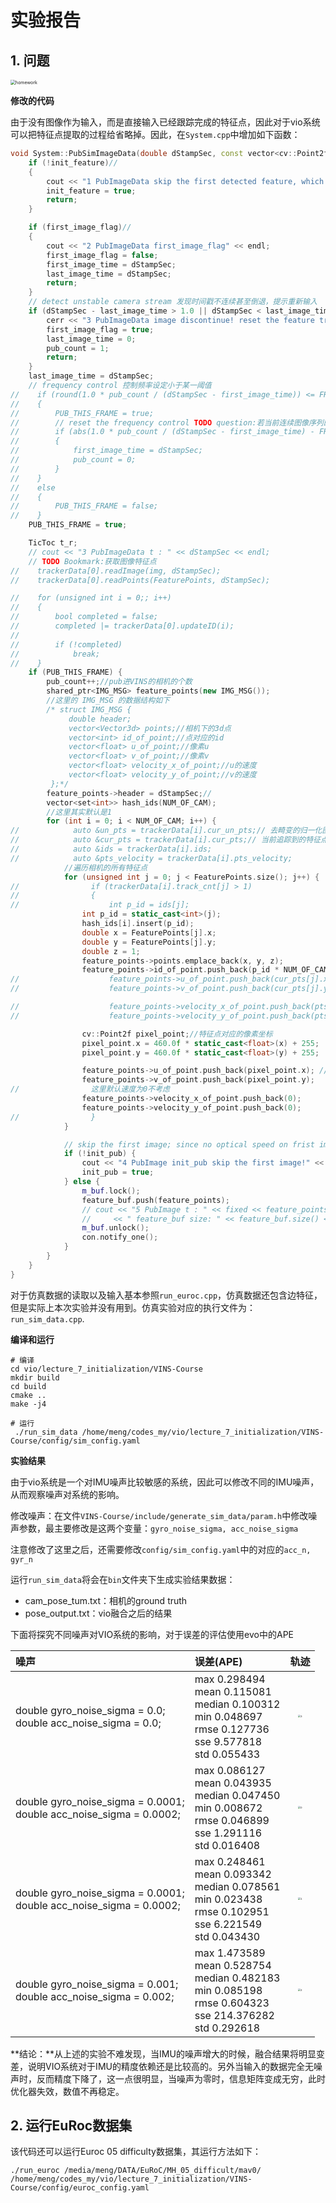 # 实验报告

## 1. 问题

<img src="doc/homework.png" alt="homework" style="zoom:50%;" />

**修改的代码**

由于没有图像作为输入，而是直接输入已经跟踪完成的特征点，因此对于vio系统可以把特征点提取的过程给省略掉。因此，在`System.cpp`中增加如下函数：

```cpp
void System::PubSimImageData(double dStampSec, const vector<cv::Point2f> &FeaturePoints) {
    if (!init_feature)//
    {
        cout << "1 PubImageData skip the first detected feature, which doesn't contain optical flow speed" << endl;
        init_feature = true;
        return;
    }

    if (first_image_flag)//
    {
        cout << "2 PubImageData first_image_flag" << endl;
        first_image_flag = false;
        first_image_time = dStampSec;
        last_image_time = dStampSec;
        return;
    }
    // detect unstable camera stream 发现时间戳不连续甚至倒退，提示重新输入
    if (dStampSec - last_image_time > 1.0 || dStampSec < last_image_time) {
        cerr << "3 PubImageData image discontinue! reset the feature tracker!" << endl;
        first_image_flag = true;
        last_image_time = 0;
        pub_count = 1;
        return;
    }
    last_image_time = dStampSec;
    // frequency control 控制频率设定小于某一阈值
//    if (round(1.0 * pub_count / (dStampSec - first_image_time)) <= FREQ)
//    {
//        PUB_THIS_FRAME = true;
//        // reset the frequency control TODO question:若当前连续图像序列的频率与 FREQ=10 误差在一定范围内重置？
//        if (abs(1.0 * pub_count / (dStampSec - first_image_time) - FREQ) < 0.01 * FREQ)
//        {
//            first_image_time = dStampSec;
//            pub_count = 0;
//        }
//    }
//    else
//    {
//        PUB_THIS_FRAME = false;
//    }
    PUB_THIS_FRAME = true;

    TicToc t_r;
    // cout << "3 PubImageData t : " << dStampSec << endl;
    // TODO Bookmark:获取图像特征点
//    trackerData[0].readImage(img, dStampSec);
//    trackerData[0].readPoints(FeaturePoints, dStampSec);

//    for (unsigned int i = 0;; i++)
//    {
//        bool completed = false;
//        completed |= trackerData[0].updateID(i);
//
//        if (!completed)
//            break;
//    }
    if (PUB_THIS_FRAME) {
        pub_count++;//pub进VINS的相机的个数
        shared_ptr<IMG_MSG> feature_points(new IMG_MSG());
        //这里的 IMG_MSG 的数据结构如下
        /* struct IMG_MSG {
             double header;
             vector<Vector3d> points;//相机下的3d点
             vector<int> id_of_point;//点对应的id
             vector<float> u_of_point;//像素u
             vector<float> v_of_point;//像素v
             vector<float> velocity_x_of_point;//u的速度
             vector<float> velocity_y_of_point;//v的速度
         };*/
        feature_points->header = dStampSec;//
        vector<set<int>> hash_ids(NUM_OF_CAM);
        //这里其实默认是1
        for (int i = 0; i < NUM_OF_CAM; i++) {
//            auto &un_pts = trackerData[i].cur_un_pts;// 去畸变的归一化图像坐标
//            auto &cur_pts = trackerData[i].cur_pts;// 当前追踪到的特征点
//            auto &ids = trackerData[i].ids;
//            auto &pts_velocity = trackerData[i].pts_velocity;
            //遍历相机的所有特征点
            for (unsigned int j = 0; j < FeaturePoints.size(); j++) {
//                if (trackerData[i].track_cnt[j] > 1)
//                {
//                    int p_id = ids[j];
                int p_id = static_cast<int>(j);
                hash_ids[i].insert(p_id);
                double x = FeaturePoints[j].x;
                double y = FeaturePoints[j].y;
                double z = 1;
                feature_points->points.emplace_back(x, y, z);
                feature_points->id_of_point.push_back(p_id * NUM_OF_CAM + i);
//                    feature_points->u_of_point.push_back(cur_pts[j].x); // 像素坐标
//                    feature_points->v_of_point.push_back(cur_pts[j].y);

//                    feature_points->velocity_x_of_point.push_back(pts_velocity[j].x);
//                    feature_points->velocity_y_of_point.push_back(pts_velocity[j].y);

                cv::Point2f pixel_point;//特征点对应的像素坐标
                pixel_point.x = 460.0f * static_cast<float>(x) + 255;
                pixel_point.y = 460.0f * static_cast<float>(y) + 255;

                feature_points->u_of_point.push_back(pixel_point.x); // 像素坐标
                feature_points->v_of_point.push_back(pixel_point.y);
//                这里默认速度为0不考虑
                feature_points->velocity_x_of_point.push_back(0);
                feature_points->velocity_y_of_point.push_back(0);
//                }
            }

            // skip the first image; since no optical speed on frist image
            if (!init_pub) {
                cout << "4 PubImage init_pub skip the first image!" << endl;
                init_pub = true;
            } else {
                m_buf.lock();
                feature_buf.push(feature_points);
                // cout << "5 PubImage t : " << fixed << feature_points->header
                //     << " feature_buf size: " << feature_buf.size() << endl;
                m_buf.unlock();
                con.notify_one();
            }
        }
    }
}
```

对于仿真数据的读取以及输入基本参照`run_euroc.cpp`，仿真数据还包含边特征，但是实际上本次实验并没有用到。仿真实验对应的执行文件为：`run_sim_data.cpp`.

**编译和运行**

```shell
# 编译
cd vio/lecture_7_initialization/VINS-Course
mkdir build
cd build
cmake ..
make -j4

# 运行
 ./run_sim_data /home/meng/codes_my/vio/lecture_7_initialization/VINS-Course/config/sim_config.yaml
```

**实验结果**

由于vio系统是一个对IMU噪声比较敏感的系统，因此可以修改不同的IMU噪声，从而观察噪声对系统的影响。

修改噪声：在文件`VINS-Course/include/generate_sim_data/param.h`中修改噪声参数，最主要修改是这两个变量：`gyro_noise_sigma, acc_noise_sigma`

注意修改了这里之后，还需要修改`config/sim_config.yaml`中的对应的`acc_n, gyr_n`

运行`run_sim_data`将会在`bin`文件夹下生成实验结果数据：

- cam_pose_tum.txt：相机的ground truth
- pose_output.txt：vio融合之后的结果

下面将探究不同噪声对VIO系统的影响，对于误差的评估使用evo中的APE

| 噪声                                                         | 误差(APE)                                                    |                        轨迹                        |
| :----------------------------------------------------------- | :----------------------------------------------------------- | :------------------------------------------------: |
| double gyro_noise_sigma = 0.0;<br />double acc_noise_sigma = 0.0; | max	0.298494<br/>      mean	0.115081<br/>    median	0.100312<br/>       min	0.048697<br/>      rmse	0.127736<br/>       sse	9.577818<br/>       std	0.055433 | <img src="doc/3.png" alt="3" style="zoom:25%;" />  |
| double gyro_noise_sigma = 0.0001;<br />double acc_noise_sigma = 0.0002; | max	0.086127<br/>      mean	0.043935<br/>  median	0.047450<br/>          min	0.008672<br/>        rmse	0.046899<br/>            sse	1.291116<br/>            std	0.016408 | <img src="doc/0.png" alt="0" style="zoom: 25%;" /> |
| double gyro_noise_sigma = 0.0001;<br />double acc_noise_sigma = 0.0002; | max	0.248461<br/>      mean	0.093342<br/>    median	0.078561<br/>       min	0.023438<br/>      rmse	0.102951<br/>       sse	6.221549<br/>       std	0.043430 | <img src="doc/1.png" alt="1" style="zoom: 25%;" /> |
| double gyro_noise_sigma = 0.001;<br/>double acc_noise_sigma = 0.002; | max	1.473589<br/>      mean	0.528754<br/>    median	0.482183<br/>       min	0.085198<br/>      rmse	0.604323<br/>       sse	214.376282<br/>       std	0.292618 | <img src="doc/2.png" alt="2" style="zoom: 25%;" /> |

 **结论：**从上述的实验不难发现，当IMU的噪声增大的时候，融合结果将明显变差，说明VIO系统对于IMU的精度依赖还是比较高的。另外当输入的数据完全无噪声时，反而精度下降了，这一点很明显，当噪声为零时，信息矩阵变成无穷，此时优化器失效，数值不再稳定。

## 2. 运行EuRoc数据集

该代码还可以运行Euroc 05 difficulty数据集，其运行方法如下：

```shell
./run_euroc /media/meng/DATA/EuRoC/MH_05_difficult/mav0/ /home/meng/codes_my/vio/lecture_7_initialization/VINS-Course/config/euroc_config.yaml
```

